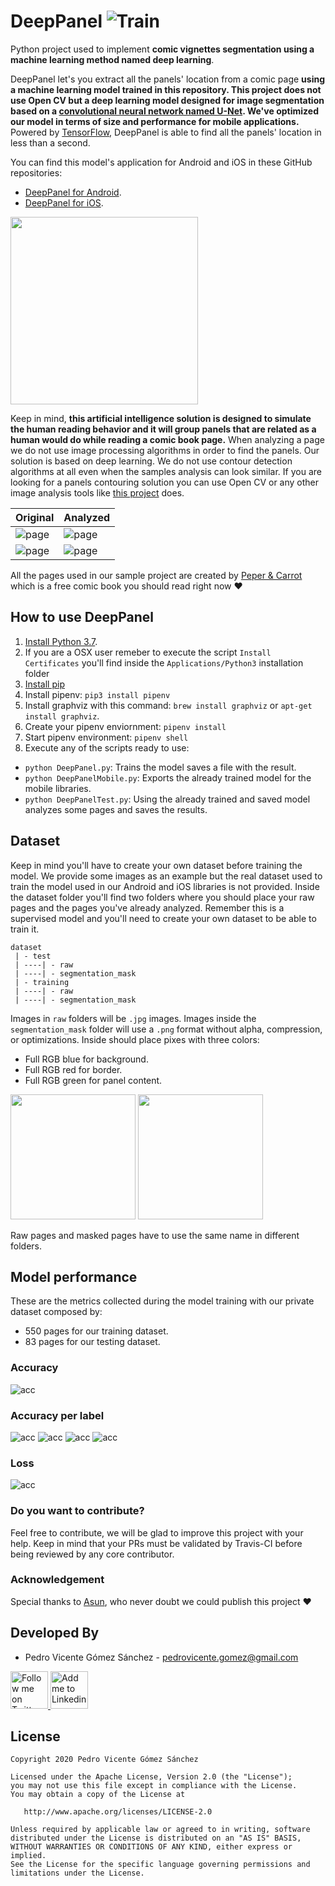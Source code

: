 DeepPanel ![Train](https://github.com/pedrovgs/DeepPanel/workflows/Train/badge.svg)
==================

Python project used to implement **comic vignettes segmentation using a machine learning method named deep learning**.

DeepPanel let's you extract all the panels' location from a comic page **using a machine learning model trained in this repository. This project does not use Open CV but a deep learning model designed for image segmentation based on a [convolutional neural network named U-Net](https://en.wikipedia.org/wiki/U-Net). We've optimized our model in terms of size and performance for mobile applications.** Powered by [TensorFlow](https://www.tensorflow.org), DeepPanel is able to find all the panels' location in less than a second. 

You can find this model's application for Android and iOS in these GitHub repositories:

* [DeepPanel for Android](https://github.com/pedrovgs/DeepPanelAndroid).
* [DeepPanel for iOS](https://github.com/pedrovgs/DeepPaneliOS).

<img src="art/screencast.gif" width="300" />

Keep in mind, **this artificial intelligence solution is designed to simulate the human reading behavior and it will group panels that are related as a human would do while reading a comic book page.** When analyzing a page we do not use image processing algorithms in order to find the panels. Our solution is based on deep learning. We do not use contour detection algorithms at all even when the samples analysis can look similar. If you are looking for a panels contouring solution you can use Open CV or any other image analysis tools like [this project](https://github.com/njean42/kumiko) does.

| Original        | Analyzed           |
| ----------------|--------------------|
|![page](art/rawPage1.png)|![page](art/panelsInfo1.png)|
|![page](art/rawPage2.png)|![page](art/panelsInfo2.png)|

All the pages used in our sample project are created by [Peper & Carrot](https://www.peppercarrot.com) which is a free comic book you should read right now :heart:

## How to use DeepPanel

1. [Install Python 3.7](https://www.python.org/downloads/release/python-377/).
2. If you are a OSX user remeber to execute the script ``Install Certificates`` you'll find inside the ``Applications/Python3`` installation folder
3. [Install pip](https://pip.pypa.io/en/stable/installing/)
4. Install pipenv: ``pip3 install pipenv``
5. Install graphviz with this command: ``brew install graphviz`` or ``apt-get install graphviz``.
6. Create your pipenv enviornment: ``pipenv install``
7. Start pipenv environment: ``pipenv shell``
8. Execute any of the scripts ready to use: 

* ``python DeepPanel.py``: Trains the model saves a file with the result.
* ``python DeepPanelMobile.py``: Exports the already trained model for the mobile libraries.
* ``python DeepPanelTest.py``: Using the already trained and saved model analyzes some pages and saves the results.

## Dataset

Keep in mind you'll have to create your own dataset before training the model. We provide some images as an example but the real dataset used to train the model used in our Android and iOS libraries is not provided. Inside the dataset folder you'll find two folders where you should place your raw pages and the pages you've already analyzed. Remember this is a supervised model and you'll need to create your own dataset to be able to train it.

```
dataset
 | - test
 | ----| - raw
 | ----| - segmentation_mask
 | - training
 | ----| - raw
 | ----| - segmentation_mask
``` 

Images in ``raw`` folders will be ``.jpg`` images. Images inside the ``segmentation_mask`` folder will use a ``.png`` format without alpha, compression, or optimizations. Inside should place pixes with three colors:

* Full RGB blue for background.
* Full RGB red for border.
* Full RGB green for panel content.

<img src="art/page0.jpg" width="200"/>
<img src="art/maskedPage0.png" width="200"/>

Raw pages and masked pages have to use the same name in different folders.

## Model performance

These are the metrics collected during the model training with our private dataset composed by:
 
 * 550 pages for our training dataset.
 * 83 pages for our testing dataset. 

### Accuracy

![acc](./art/acc.png)

### Accuracy per label

![acc](./art/acc_per_label.png)
![acc](./art/background_acc.png)
![acc](./art/border_acc.png)
![acc](./art/content_acc.png)

### Loss

![acc](./art/loss.png)

### Do you want to contribute?

Feel free to contribute, we will be glad to improve this project with your help. Keep in mind that your PRs must be validated by Travis-CI before being reviewed by any core contributor.

### Acknowledgement

Special thanks to [Asun](https://github.com/asuncionjc), who never doubt we could publish this project :heart:

Developed By
------------

* Pedro Vicente Gómez Sánchez - <pedrovicente.gomez@gmail.com>

<a href="https://twitter.com/pedro_g_s">
  <img alt="Follow me on Twitter" src="https://image.freepik.com/iconos-gratis/twitter-logo_318-40209.jpg" height="60" width="60"/>
</a>
<a href="https://es.linkedin.com/in/pedrovgs">
  <img alt="Add me to Linkedin" src="https://image.freepik.com/iconos-gratis/boton-del-logotipo-linkedin_318-84979.png" height="60" width="60"/>
</a>

License
-------

    Copyright 2020 Pedro Vicente Gómez Sánchez

    Licensed under the Apache License, Version 2.0 (the "License");
    you may not use this file except in compliance with the License.
    You may obtain a copy of the License at

       http://www.apache.org/licenses/LICENSE-2.0

    Unless required by applicable law or agreed to in writing, software
    distributed under the License is distributed on an "AS IS" BASIS,
    WITHOUT WARRANTIES OR CONDITIONS OF ANY KIND, either express or implied.
    See the License for the specific language governing permissions and
    limitations under the License.